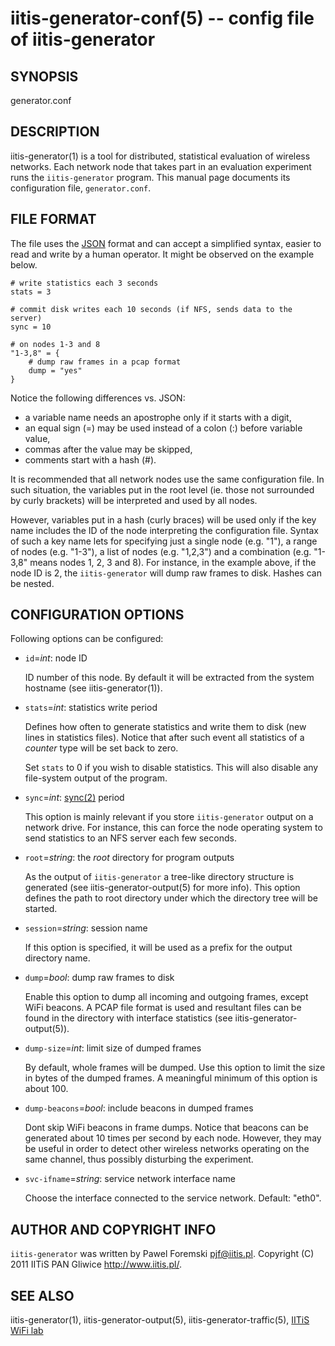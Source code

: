 iitis-generator-conf(5) -- config file of iitis-generator
=========================================================

## SYNOPSIS

generator.conf

## DESCRIPTION

iitis-generator(1) is a tool for distributed, statistical evaluation of wireless networks. Each
network node that takes part in an evaluation experiment runs the `iitis-generator` program. This
manual page documents its configuration file, `generator.conf`.

## FILE FORMAT

The file uses the [JSON](http://www.json.org/) format and can accept a simplified syntax, easier to
read and write by a human operator. It might be observed on the example below.

	# write statistics each 3 seconds
	stats = 3

	# commit disk writes each 10 seconds (if NFS, sends data to the server)
	sync = 10

	# on nodes 1-3 and 8
	"1-3,8" = {
		# dump raw frames in a pcap format
		dump = "yes"
	}

Notice the following differences vs. JSON:

* a variable name needs an apostrophe only if it starts with a digit,
* an equal sign (=) may be used instead of a colon (:) before variable value,
* commas after the value may be skipped,
* comments start with a hash (#).

It is recommended that all network nodes use the same configuration file. In such situation, the
variables put in the root level (ie. those not surrounded by curly brackets) will be interpreted and
used by all nodes.

However, variables put in a hash (curly braces) will be used only if the key name includes the ID of
the node interpreting the configuration file. Syntax of such a key name lets for specifying just a
single node (e.g. "1"), a range of nodes (e.g. "1-3"), a list of nodes (e.g. "1,2,3") and a
combination (e.g. "1-3,8" means nodes 1, 2, 3 and 8). For instance, in the example above, if the
node ID is 2, the `iitis-generator` will dump raw frames to disk. Hashes can be nested.

## CONFIGURATION OPTIONS

Following options can be configured:

  * `id`=*int*: node ID

	ID number of this node. By default it will be extracted from the system hostname (see
	iitis-generator(1)).

  * `stats`=*int*: statistics write period

	Defines how often to generate statistics and write them to disk (new lines in statistics files).
	Notice that after such event all statistics of a *counter* type will be set back to zero.

	Set `stats` to 0 if you wish to disable statistics. This will also disable any file-system
	output of the program.

  * `sync`=*int*: [sync(2)](http://linux.die.net/man/2/sync) period

	This option is mainly relevant if you store `iitis-generator` output on a network drive. For
	instance, this can force the node operating system to send statistics to an NFS server each few
	seconds.

  * `root`=*string*: the *root* directory for program outputs

	As the output of `iitis-generator` a tree-like directory structure is generated (see
	iitis-generator-output(5) for more info). This option defines the path to root directory under
	which the directory tree will be started.

  * `session`=*string*: session name

	If this option is specified, it will be used as a prefix for the output directory name.

  * `dump`=*bool*: dump raw frames to disk

	Enable this option to dump all incoming and outgoing frames, except WiFi beacons. A PCAP file
	format is used and resultant files can be found in the directory with interface statistics (see
	iitis-generator-output(5)).

  * `dump-size`=*int*: limit size of dumped frames

	By default, whole frames will be dumped. Use this option to limit the size in bytes of the
	dumped frames. A meaningful minimum of this option is about 100.

  * `dump-beacons`=*bool*: include beacons in dumped frames

	Dont skip WiFi beacons in frame dumps. Notice that beacons can be generated about 10 times per
	second by each node. However, they may be useful in order to detect other wireless networks
	operating on the same channel, thus possibly disturbing the experiment.

  * `svc-ifname`=*string*: service network interface name

	Choose the interface connected to the service network. Default: "eth0".

## AUTHOR AND COPYRIGHT INFO

`iitis-generator` was written by Pawel Foremski <pjf@iitis.pl>. Copyright (C) 2011 IITiS PAN Gliwice
<http://www.iitis.pl/>.

## SEE ALSO

iitis-generator(1), iitis-generator-output(5), iitis-generator-traffic(5), [IITiS WiFi
lab](https://sites.google.com/site/iitiswifilab/)
